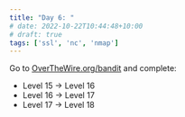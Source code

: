 ```yaml
---
title: "Day 6: "
# date: 2022-10-22T10:44:48+10:00
# draft: true
tags: ['ssl', 'nc', 'nmap']
---
```


Go to [OverTheWire.org/bandit](https://overthewire.org/wargames/bandit/) and complete:
- Level 15 → Level 16
- Level 16 → Level 17
- Level 17 → Level 18